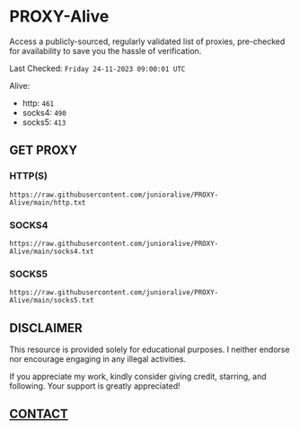 # PROXY-Alive

Access a publicly-sourced, regularly validated list of proxies, pre-checked for availability to save you the hassle of verification.

Last Checked: `Friday 24-11-2023 09:00:01 UTC`

Alive:
- http: `461`
- socks4: `490`
- socks5: `413`

## GET PROXY

### HTTP(S)

```https://raw.githubusercontent.com/junioralive/PROXY-Alive/main/http.txt```

### SOCKS4

```https://raw.githubusercontent.com/junioralive/PROXY-Alive/main/socks4.txt```

### SOCKS5

```https://raw.githubusercontent.com/junioralive/PROXY-Alive/main/socks5.txt```

## DISCLAIMER

This resource is provided solely for educational purposes. I neither endorse nor encourage engaging in any illegal activities.

If you appreciate my work, kindly consider giving credit, starring, and following. Your support is greatly appreciated! 

## [CONTACT](https://t.me/TheJuniorAlive)
